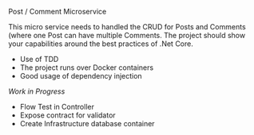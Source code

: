 Post / Comment Microservice

This micro service needs to handled the CRUD for Posts and Comments (where one Post can have multiple Comments. The project should show your capabilities around the best practices of .Net Core. 

* Use of TDD
* The project runs over Docker containers
* Good usage of dependency injection

*Work in Progress*
* Flow Test in Controller
* Expose contract for validator
* Create Infrastructure database container 
